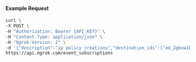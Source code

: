 <!-- Code generated for API Clients. DO NOT EDIT. -->

#### Example Request

```bash
curl \
-X POST \
-H "Authorization: Bearer {API_KEY}" \
-H "Content-Type: application/json" \
-H "Ngrok-Version: 2" \
-d '{"description":"ip policy creations","destination_ids":["ed_2gbxw1LYKLFxp2DrhmFJBzJenFE"],"metadata":"{\"environment\": \"staging\"}","sources":[{"type":"ip_policy_created.v0"}]}' \
https://api.ngrok.com/event_subscriptions
```
